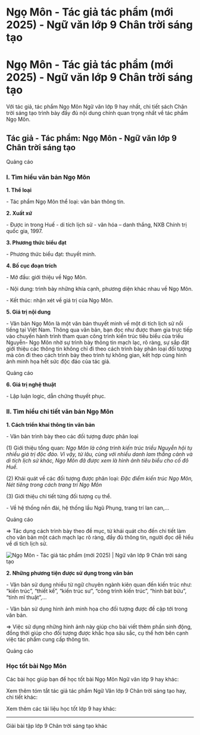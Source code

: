 # Ngọ Môn - Tác giả tác phẩm (mới 2025) - Ngữ văn lớp 9 Chân trời sáng tạo

# Ngọ Môn - Tác giả tác phẩm (mới 2025) - Ngữ văn lớp 9 Chân trời sáng tạo

Với tác giả, tác phẩm Ngọ Môn Ngữ văn lớp 9 hay nhất, chi tiết sách Chân trời sáng tạo trình bày đầy đủ nội dung chính quan trọng nhất về tác phẩm Ngọ Môn.

## Tác giả - Tác phẩm: Ngọ Môn - Ngữ văn lớp 9 Chân trời sáng tạo

Quảng cáo

### **I. Tìm hiểu văn bản Ngọ Môn**

**1\. Thể loại**

\- Tác phẩm Ngọ Môn thể loại: văn bản thông tin.

**2\. Xuất xứ**

\- Được in trong Huế - di tích lịch sử - văn hóa – danh thắng, NXB Chính trị quốc gia, 1997.

**3\. Phương thức biểu đạt**

\- Phương thức biểu đạt: thuyết minh.

**4\. Bố cục đoạn trích**

\- Mở đầu: giới thiệu về Ngọ Môn.

\- Nội dung: trình bày những khía cạnh, phương diện khác nhau về Ngọ Môn.

\- Kết thúc: nhận xét về giá trị của Ngọ Môn.

**5\. Giá trị nội dung**

\- Văn bản Ngọ Môn là một văn bản thuyết minh về một di tích lịch sử nổi tiếng tại Việt Nam. Thông qua văn bản, bạn đọc như được tham gia trực tiếp vào chuyến hành trình tham quan công trình kiến trúc tiêu biểu của triều Nguyễn- Ngọ Môn nhờ sự trình bày thông tin mạch lạc, rõ ràng, sự sắp đặt giới thiệu các thông tin không chỉ đi theo cách trình bày phân loại đối tượng mà còn đi theo cách trình bày theo trình tự không gian, kết hợp cùng hình ảnh minh họa hết sức độc đáo của tác giả.

Quảng cáo

**6\. Giá trị nghệ thuật**

\- Lập luận logic, dẫn chứng thuyết phục.

### **II. Tìm hiểu chi tiết văn bản Ngọ Môn**

**1\. Cách triển khai thông tin văn bản**

\- Văn bản trình bày theo các đối tượng được phân loại

(1) Giới thiệu tổng quan: _Ngọ Môn là công trình kiến trúc triều Nguyễn hội tụ nhiều giá trị độc đáo. Vì vậy, từ lâu, cùng với nhiều danh lam thắng cảnh và di tích lịch sử khác, Ngọ Môn đã được xem là hình ảnh tiêu biểu cho cố đô Huế._

(2) Khái quát về các đối tượng được phân loại: _Đặc điểm kiến trúc Ngọ Môn, Nét tiêng trong cách trang trí Ngọ Môn_

(3) Giới thiệu chi tiết từng đối tượng cụ thể.

\- Về hệ thống nền đài, hệ thống lầu Ngũ Phụng, trang trí lan can,…

Quảng cáo

=> Tác dụng cách trình bày theo đề mục, từ khái quát cho đến chi tiết làm cho văn bản một cách mạch lạc rõ ràng, đầy đủ thông tin, người đọc dễ hiểu về di tích lịch sử.

![Ngọ Môn - Tác giả tác phẩm \(mới 2025\) | Ngữ văn lớp 9 Chân trời sáng tạo](https://vietjack.com/soan-van-lop-9-ct/images/tac-gia-tac-pham-ngo-mon.PNG)

**2\. Những phương tiện được sử dụng trong văn bản**

\- Văn bản sử dụng nhiều từ ngữ chuyên ngành kiên quan đến kiến trúc như: “kiến trúc”, “thiết kế”, “kiến trúc sư”, “công trình kiến trúc”, “hình bát bửu”, “tính mĩ thuật”,…

\- Văn bản sử dụng hình ảnh minh họa cho đối tượng được đề cập tới trong văn bản.

=> Việc sử dụng những hình ảnh này giúp cho bài viết thêm phần sinh động, đồng thời giúp cho đối tượng được khắc họa sâu sắc, cụ thể hơn bên cạnh việc tác phẩm cung cấp thông tin.

Quảng cáo

### **Học tốt bài Ngọ Môn**

Các bài học giúp bạn để học tốt bài Ngọ Môn Ngữ văn lớp 9 hay khác:

Xem thêm tóm tắt tác giả tác phẩm Ngữ Văn lớp 9 Chân trời sáng tạo hay, chi tiết khác:

Xem thêm các tài liệu học tốt lớp 9 hay khác:

* * *

Giải bài tập lớp 9 Chân trời sáng tạo khác
